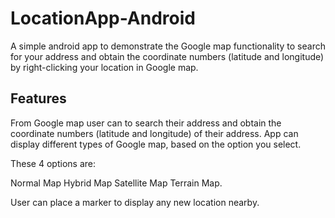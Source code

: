 # LocationApp-Android

A simple android app to demonstrate the Google map functionality to search for your address and obtain the coordinate numbers (latitude and longitude) by right-clicking your location in Google map.

## Features

From Google map user can to search their address and obtain the coordinate numbers (latitude and longitude) of their address.
App can display different types of Google map, based on the option you select. 

These 4 options are: 

Normal Map
Hybrid Map
Satellite Map
Terrain Map.

User can place a marker to display any new location nearby.
